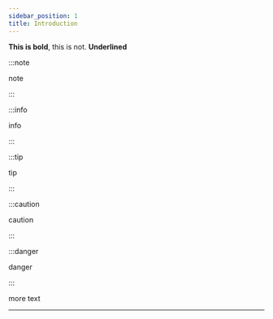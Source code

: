 ```yaml
---
sidebar_position: 1
title: Introduction
---
```


**This is bold**, this is not.
__Underlined__

:::note

note

:::

:::info

info

:::

:::tip

tip

:::

:::caution

caution

:::

:::danger

danger

:::

more text

---